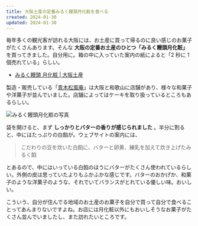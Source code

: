 ```yaml
---
title: 大阪土産の定番みるく饅頭月化粧を食べる
created: 2024-01-30
updated: 2024-01-30
---
```


毎年多くの観光客が訪れる大阪には、お土産に買って帰るのに良い感じのお菓子がたくさんあります。そんな **大阪の定番お土産のひとつ「みるく饅頭月化粧」** を買ってきました。自分用に。箱の中に入っていた案内の紙によると「2 秒に 1 個売れている」らしい。

- [みるく饅頭 月化粧 | 大阪土産](https://tsukigesho.com/)

製造・販売している「[青木松風庵](https://www.shofuan.co.jp/)」は大阪と和歌山に店舗があり、様々な和菓子や洋菓子が並んでいました。店舗によってはケーキを取り扱っているところもあるらしい。

![みるく饅頭月化粧の写真](c6111066-617d-4892-68b4-c12b120d7400)

袋を開けると、まず **しっかりとバターの香りが感じられました** 。半分に割ると、中にはたっぷりの白餡が。ウェブサイトの案内には、

> こだわりの豆を炊いた白餡に、バターと卵黄、練乳を加えて炊き上げたみるく餡

とあるので、中にはいっている白餡のほうにバターがたくさん使われているらしい。外側の皮は思っていたよりもふかふかな感じです。バターのおかげか、和菓子のような洋菓子のような、それでいてバランスがとれている優しい味。おいしい。

こういう、自分が住んでる地域のお土産のお菓子を自分で買って自分で食べることってあんまりないですよね。お店には月化粧以外にもおいしそうなお菓子がたくさん並んでいましたし、また訪れたいところです。
